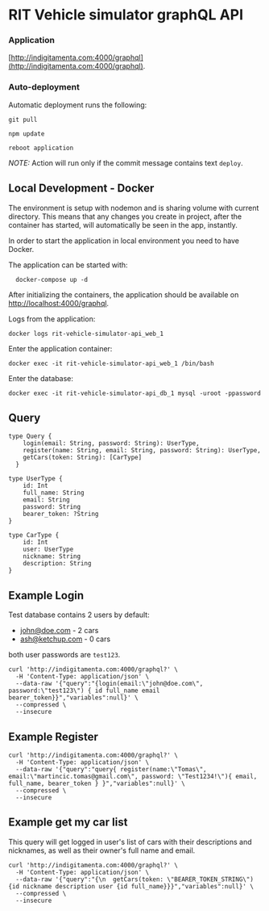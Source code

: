 # RIT Vehicle simulator graphQL API 

### Application 
[http://indigitamenta.com:4000/graphql](http://indigitamenta.com:4000/graphql).

### Auto-deployment

Automatic deployment runs the following:
```
git pull

npm update

reboot application
```

*NOTE:* Action will run only if the commit message contains text `deploy`.

## Local Development - Docker
The environment is setup with nodemon and is sharing volume with current directory. 
This means that any changes you create in project, after the container has started, will 
automatically be seen in the app, instantly.

In order to start the application in local environment you need to have Docker. 

The application can be started with:
```
  docker-compose up -d
```
After initializing the containers, the application should be available on [http://localhost:4000/graphql](http://localhost:4000/graphql).


Logs from the application:
```
docker logs rit-vehicle-simulator-api_web_1
```

Enter the application container:
```
docker exec -it rit-vehicle-simulator-api_web_1 /bin/bash
```

Enter the database: 
```
docker exec -it rit-vehicle-simulator-api_db_1 mysql -uroot -ppassword
```

## Query
```
type Query {
    login(email: String, password: String): UserType,
    register(name: String, email: String, password: String): UserType,
    getCars(token: String): [CarType]
  }

type UserType {
    id: Int
    full_name: String
    email: String
    password: String
    bearer_token: ?String
}

type CarType {
    id: Int 
    user: UserType 
    nickname: String 
    description: String
}
```

## Example Login

Test database contains 2 users by default:
  - john@doe.com - 2 cars
  - ash@ketchup.com - 0 cars
  
both user passwords are `test123`.

```
curl 'http://indigitamenta.com:4000/graphql?' \
  -H 'Content-Type: application/json' \
  --data-raw '{"query":"{login(email:\"john@doe.com\", password:\"test123\") { id full_name email bearer_token}}","variables":null}' \
  --compressed \
  --insecure
```

## Example Register

```
curl 'http://indigitamenta.com:4000/graphql?' \
  -H 'Content-Type: application/json' \
  --data-raw '{"query":"query{ register(name:\"Tomas\", email:\"martincic.tomas@gmail.com\", password: \"Test1234!\"){ email, full_name, bearer_token } }","variables":null}' \
  --compressed \
  --insecure
```

## Example get my car list

This query will get logged in user's list of cars with their descriptions and nicknames, as well as their owner's full name and email.
```
curl 'http://indigitamenta.com:4000/graphql?' \
  -H 'Content-Type: application/json' \
  --data-raw '{"query":"{\n  getCars(token: \"BEARER_TOKEN_STRING\") {id nickname description user {id full_name}}}","variables":null}' \
  --compressed \
  --insecure
```